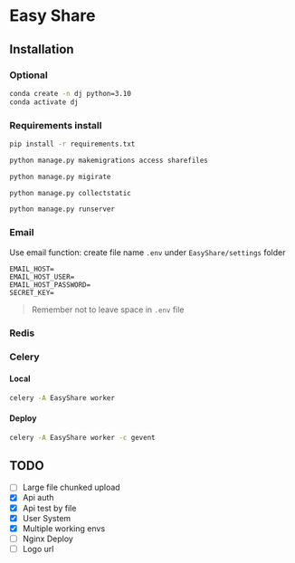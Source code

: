 # Easy Share

## Installation

### Optional

```bash
conda create -n dj python=3.10
conda activate dj
```

### Requirements install

```bash
pip install -r requirements.txt
```

```bash
python manage.py makemigrations access sharefiles
```

```bash
python manage.py migirate
```

```bash
python manage.py collectstatic
```

```bash
python manage.py runserver
```

### Email

Use email function: create file name `.env` under `EasyShare/settings` folder
```
EMAIL_HOST=
EMAIL_HOST_USER=
EMAIL_HOST_PASSWORD=
SECRET_KEY=
```
> Remember not to leave space in `.env` file

### Redis

### Celery

#### Local

```bash
celery -A EasyShare worker
```

#### Deploy

```bash
celery -A EasyShare worker -c gevent
```

## TODO

- [ ] Large file chunked upload
- [x] Api auth
- [x] Api test by file
- [x] User System
- [x] Multiple working envs
- [ ] Nginx Deploy
- [ ] Logo url
